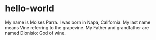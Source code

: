 # hello-world

My name is Moises Parra. I was born in Napa, California. My last name means Vine referring to the grapevine. My Father and grandfather are named Dionisio: God of wine.
